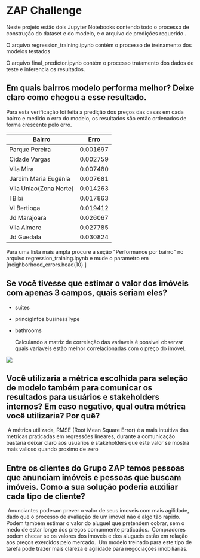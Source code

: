 # ZAP Challenge

Neste projeto estão dois Jupyter Notebooks contendo todo o processo de construção do dataset e do modelo, e o arquivo de predições requerido .

O arquivo regression_training.ipynb contém o processo de treinamento dos modelos testados

O arquivo final_predictor.ipynb contém  o processo tratamento dos dados de teste e inferencia os resultados.



## Em quais bairros modelo performa melhor? Deixe claro como chegou a esse resultado.

Para esta verificação foi feita a predição dos preços das casas em cada bairro e medido o erro do modelo, os resultados são então ordenados de forma crescente pelo erro.



| Bairro                 | Erro     |
| ---------------------- | -------- |
| Parque Pereira         | 0.001697 |
| Cidade Vargas          | 0.002759 |
| Vila Mira              | 0.007480 |
| Jardim Maria Eugênia   | 0.007681 |
| Vila Uniao(Zona Norte) | 0.014263 |
| I Bibi                 | 0.017863 |
| Vl Bertioga            | 0.019412 |
| Jd Marajoara           | 0.026067 |
| Vila Aimore            | 0.027785 |
| Jd Guedala             | 0.030824 |

Para uma lista mais ampla procure a seção "Performance por bairro" no arquivo regression_training.ipynb e mude o parametro em [neighborhood_errors.head(10) ]

## Se você tivesse que estimar o valor dos imóveis com apenas 3 campos, quais seriam eles?

- suites

- princigInfos.businessType

- bathrooms

  

  Calculando a matriz de correlação das variaveis é possivel observar quais variaveis estão melhor correlacionadas com o preço do imóvel.



![](/home/rodrigo/Dropbox/zap_challenge/media/corr_matrix.png)

## Você utilizaria a métrica escolhida para seleção de modelo também para comunicar os resultados para usuários e stakeholders internos? Em caso negativo, qual outra métrica você utilizaria? Por quê?
​    A métrica utilizada, RMSE (Root Mean Square Error) é a mais intuitiva das metricas praticadas em regressões lineares, durante a comunicação bastaria deixar claro aos usuarios e stakeholders que este valor se mostra mais valioso quando proximo de zero



## Entre os clientes do Grupo ZAP temos pessoas que anunciam imóveis e pessoas que buscam imóveis. Como a sua solução poderia auxiliar cada tipo de cliente?

​    Anunciantes poderam prever o valor de seus imoveis com mais agilidade, dado que o processo de avaliação de um imovel não é algo tão rápido. Podem também estimar o valor do aluguel que pretendem cobrar, sem o medo de estar longe dos preços comunmente praticados.
​    Compradores podem checar se os valores dos imoveis e dos alugueis estão em relação aos preços exercidos pelo mercado.
​    Um modelo treinado para este tipo de tarefa pode trazer mais clareza e agilidade para negociações imobiliarias.